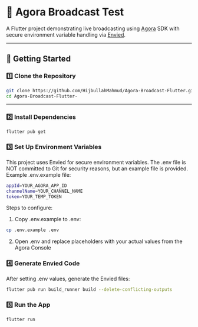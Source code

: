 # 📡 Agora Broadcast Test

A Flutter project demonstrating live broadcasting using [Agora](https://www.agora.io/) SDK with secure environment variable handling via [Envied](https://pub.dev/packages/envied).

---

## 🚀 Getting Started

### 1️⃣ Clone the Repository
```bash
git clone https://github.com/HijbullahMahmud/Agora-Broadcast-Flutter.git
cd Agora-Broadcast-Flutter-
```
---

### 2️⃣ Install Dependencies
```bash
flutter pub get
```


### 3️⃣ Set Up Environment Variables
This project uses Envied for secure environment variables.
The .env file is NOT committed to Git for security reasons, but an example file is provided.
Example .env.example file:

```bash
appId=YOUR_AGORA_APP_ID
channelName=YOUR_CHANNEL_NAME
token=YOUR_TEMP_TOKEN
```

Steps to configure:
1. Copy .env.example to .env:

```bash
cp .env.example .env
```

2. Open .env and replace placeholders with your actual values from the Agora Console

### 4️⃣ Generate Envied Code
After setting .env values, generate the Envied files:
```bash
flutter pub run build_runner build --delete-conflicting-outputs
```

### 5️⃣ Run the App
```bash
flutter run
```
